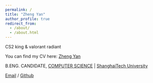 ```yaml
---
permalink: /
title: "Zheng Yan"
author_profile: true
redirect_from: 
  - /about/
  - /about.html
---
```


CS2 king & valorant radiant

You can find my CV here: [Zheng Yan](../files/yry.pdf)

B.ENG. CANDIDATE, [COMPUTER SCIENCE](https://sist.shanghaitech.edu.cn/sist_en/) | [ShanghaiTech University](https://www.shanghaitech.edu.cn/eng/)

[Email](mailto:yangzheng2023@shanghaitech.edu.cn) / [Github](https://github.com/boingcs)
